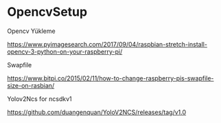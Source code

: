 # OpencvSetup
Opencv Yükleme

https://www.pyimagesearch.com/2017/09/04/raspbian-stretch-install-opencv-3-python-on-your-raspberry-pi/

Swapfile

https://www.bitpi.co/2015/02/11/how-to-change-raspberry-pis-swapfile-size-on-rasbian/

Yolov2Ncs for ncsdkv1

https://github.com/duangenquan/YoloV2NCS/releases/tag/v1.0
